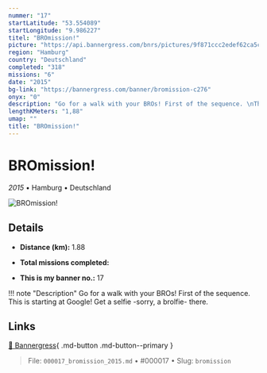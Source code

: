 ```yaml
---
nummer: "17"
startLatitude: "53.554089"
startLongitude: "9.986227"
titel: "BROmission!"
picture: "https://api.bannergress.com/bnrs/pictures/9f871ccc2edef62ca5cb2ecb7953b377"
region: "Hamburg"
country: "Deutschland"
completed: "318"
missions: "6"
date: "2015"
bg-link: "https://bannergress.com/banner/bromission-c276"
onyx: "0"
description: "Go for a walk with your BROs! First of the sequence. \nThis is starting at Google! Get a selfie -sorry, a brolfie- there."
lengthKMeters: "1,88"
umap: ""
title: "BROmission!"
---
```

# BROmission!

*2015* • Hamburg • Deutschland

![BROmission!](https://api.bannergress.com/bnrs/pictures/9f871ccc2edef62ca5cb2ecb7953b377)

## Details
- **Distance (km):** 1.88

- **Total missions completed:** 
- **This is my banner no.:** 17


!!! note "Description"
    Go for a walk with your BROs! First of the sequence. 
This is starting at Google! Get a selfie -sorry, a brolfie- there.



## Links
[🔗 Bannergress](https://bannergress.com/banner/bromission-c276){ .md-button .md-button--primary }



> File: `000017_bromission_2015.md` • #000017 • Slug: `bromission`
